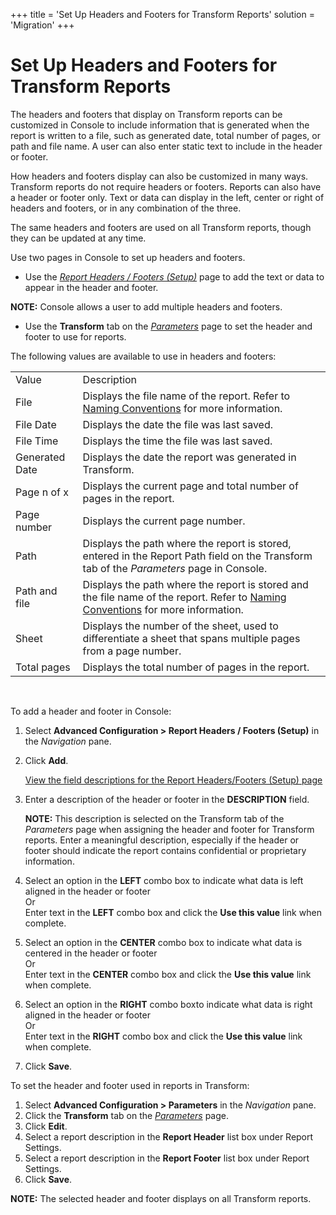 +++
title = 'Set Up Headers and Footers for Transform Reports'
solution = 'Migration'
+++

# Set Up Headers and Footers for Transform Reports

The headers and footers that display on Transform reports can be
customized in Console to include information that is generated when the
report is written to a file, such as generated date, total number of
pages, or path and file name. A user can also enter static text to
include in the header or footer.

How headers and footers display can also be customized in many ways.
Transform reports do not require headers or footers. Reports can also
have a header or footer only. Text or data can display in the left,
center or right of headers and footers, or in any combination of the
three.

The same headers and footers are used on all Transform reports, though
they can be updated at any time.

Use two pages in Console to set up headers and footers.

  - Use the *[Report Headers / Footers
    (Setup)](../../Console/Page_Desc/Report_Headers_Footers_Setup)*
    page to add the text or data to appear in the header and footer.

**NOTE:** Console allows a user to add multiple headers and footers.

  - Use the **Transform** tab on the
    *[Parameters](../../Console/Page_Desc/Parameters)* page to set
    the header and footer to use for reports.

The following values are available to use in headers and
footers:

|                |                                                                                                                                                                        |
| -------------- | ---------------------------------------------------------------------------------------------------------------------------------------------------------------------- |
| Value          | Description                                                                                                                                                            |
| File           | Displays the file name of the report. Refer to [Naming Conventions](../Use_Cases/Naming_Conventions) for more information.                                         |
| File Date      | Displays the date the file was last saved.                                                                                                                             |
| File Time      | Displays the time the file was last saved.                                                                                                                             |
| Generated Date | Displays the date the report was generated in Transform.                                                                                                               |
| Page n of x    | Displays the current page and total number of pages in the report.                                                                                                     |
| Page number    | Displays the current page number.                                                                                                                                      |
| Path           | Displays the path where the report is stored, entered in the Report Path field on the Transform tab of the *Parameters* page in Console.                               |
| Path and file  | Displays the path where the report is stored and the file name of the report. Refer to [Naming Conventions](../Use_Cases/Naming_Conventions) for more information. |
| Sheet          | Displays the number of the sheet, used to differentiate a sheet that spans multiple pages from a page number.                                                          |
| Total pages    | Displays the total number of pages in the report.                                                                                                                      |

 

To add a header and footer in Console:

1.  Select **Advanced Configuration \> Report Headers / Footers
    (Setup)** in the *Navigation* pane.

2.  Click **Add**.
    
    [View the field descriptions for the Report Headers/Footers (Setup)
    page](../../Console/Page_Desc/Report_Headers_Footers_Setup)

3.  Enter a description of the header or footer in the **DESCRIPTION**
    field.
    
    **NOTE:** This description is selected on the Transform tab of the
    *Parameters* page when assigning the header and footer for Transform
    reports. Enter a meaningful description, especially if the header or
    footer should indicate the report contains confidential or
    proprietary information.

4.  Select an option in the **LEFT** combo box to indicate what data is
    left aligned in the header or footer  
    Or  
    Enter text in the **LEFT** combo box and click the **Use this
    value** link when complete.

5.  Select an option in the **CENTER** combo box to indicate what data
    is centered in the header or footer  
    Or  
    Enter text in the **CENTER** combo box and click the **Use this
    value** link when complete.

6.  Select an option in the **RIGHT** combo boxto indicate what data is
    right aligned in the header or footer  
    Or  
    Enter text in the **RIGHT** combo box and click the **Use this
    value** link when complete.

7.  Click **Save**.

To set the header and footer used in reports in Transform:

1.  Select **Advanced Configuration \> Parameters** in the *Navigation*
    pane.
2.  Click the **Transform** tab on the
    *[Parameters](../../Console/Page_Desc/Parameters)* page.
3.  Click **Edit**.
4.  Select a report description in the **Report Header** list box under
    Report Settings.
5.  Select a report description in the **Report Footer** list box under
    Report Settings.
6.  Click **Save**.

**NOTE:** The selected header and footer displays on all Transform
reports.
